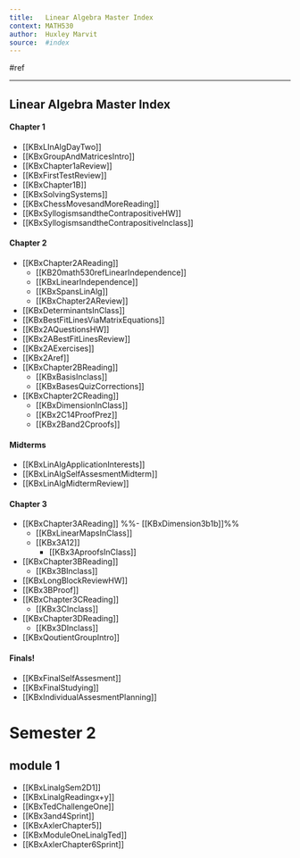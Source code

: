 ```yaml
---
title:   Linear Algebra Master Index
context: MATH530
author:  Huxley Marvit
source:  #index
---
```


#ref

---

## Linear Algebra Master Index
 ####  Chapter 1
- [[KBxLInAlgDayTwo]]
- [[KBxGroupAndMatricesIntro]]
- [[KBxChapter1aReview]]
- [[KBxFirstTestReview]]
- [[KBxChapter1B]]
- [[KBxSolvingSystems]]
- [[KBxChessMovesandMoreReading]]
- [[KBxSyllogismsandtheContrapositiveHW]]
- [[KBxSyllogismsandtheContrapositiveInclass]]

#### Chapter 2
- [[KBxChapter2AReading]]
	- [[KB20math530refLinearIndependence]]
	- [[KBxLinearIndependence]]
	- [[KBxSpansLinAlg]]
	- [[KBxChapter2AReview]]
- [[KBxDeterminantsInClass]]
- [[KBxBestFitLinesViaMatrixEquations]]
- [[KBx2AQuestionsHW]]
- [[KBx2ABestFitLinesReview]]
- [[KBx2AExercises]]
- [[KBx2Aref]]
- [[KBxChapter2BReading]]
	- [[KBxBasisInclass]]
	- [[KBxBasesQuizCorrections]]
- [[KBxChapter2CReading]]
	- [[KBxDimensionInClass]]
	- [[KBx2C14ProofPrez]]
	- [[KBx2Band2Cproofs]]

#### Midterms
- [[KBxLinAlgApplicationInterests]]
- [[KBxLinAlgSelfAssesmentMidterm]]
- [[KBxLinAlgMidtermReview]]

#### Chapter 3
- [[KBxChapter3AReading]]
	%%- [[KBxDimension3b1b]]%%
	- [[KBxLinearMapsInClass]]
	- [[KBx3A12]]
		- [[KBx3AproofsInClass]]
- [[KBxChapter3BReading]]
	- [[KBx3BInclass]]
- [[KBxLongBlockReviewHW]]
- [[KBx3BProof]]
- [[KBxChapter3CReading]]
	- [[KBx3CInclass]]
- [[KBxChapter3DReading]]
	- [[KBx3DInclass]]
- [[KBxQoutientGroupIntro]]
	
#### Finals!	
- [[KBxFinalSelfAssesment]]
- [[KBxFinalStudying]]
- [[KBxIndividualAssesmentPlanning]]

# Semester 2
## module 1 
- [[KBxLinalgSem2D1]]
- [[KBxLinalgReadingx+y]]
- [[KBxTedChallengeOne]]
- [[KBx3and4Sprint]]
- [[KBxAxlerChapter5]]
- [[KBxModuleOneLinalgTed]]
- [[KBxAxlerChapter6Sprint]]










